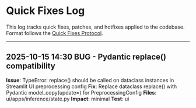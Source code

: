 # Quick Fixes Log

This log tracks quick fixes, patches, and hotfixes applied to the codebase.
Format follows the [Quick Fixes Protocol](docs/ai_handbook/02_protocols/development/11_quick_fixes_protocol.md).

---

## 2025-10-15 14:30 BUG - Pydantic replace() compatibility

**Issue**: TypeError: replace() should be called on dataclass instances in Streamlit UI preprocessing config
**Fix**: Replace dataclass replace() with Pydantic model_copy(update=) for PreprocessingConfig
**Files**: ui/apps/inference/state.py
**Impact**: minimal
**Test**: ui
